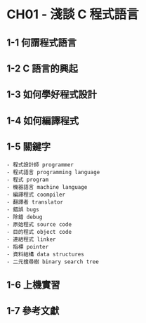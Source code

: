 # CH01 - 淺談 C 程式語言

## 1-1 何謂程式語言

## 1-2 C 語言的興起

## 1-3 如何學好程式設計

## 1-4 如何編譯程式

## 1-5 關鍵字

    - 程式設計師 programmer
    - 程式語言 programming language
    - 程式 program
    - 機器語言 machine language
    - 編譯程式 coompiler
    - 翻譯者 translator
    - 錯誤 bugs
    - 除錯 debug
    - 原始程式 source code
    - 目的程式 object code
    - 連結程式 linker
    - 指標 pointer
    - 資料結構 data structures
    - 二元搜尋樹 binary search tree

## 1-6 上機實習

## 1-7 參考文獻
